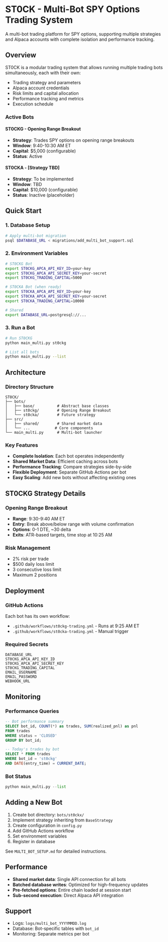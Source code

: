 # ST0CK - Multi-Bot SPY Options Trading System

A multi-bot trading platform for SPY options, supporting multiple strategies and Alpaca accounts with complete isolation and performance tracking.

## Overview

ST0CK is a modular trading system that allows running multiple trading bots simultaneously, each with their own:
- Trading strategy and parameters
- Alpaca account credentials
- Risk limits and capital allocation
- Performance tracking and metrics
- Execution schedule

### Active Bots

#### ST0CKG - Opening Range Breakout
- **Strategy**: Trades SPY options on opening range breakouts
- **Window**: 9:40-10:30 AM ET
- **Capital**: $5,000 (configurable)
- **Status**: Active

#### ST0CKA - [Strategy TBD]
- **Strategy**: To be implemented
- **Window**: TBD
- **Capital**: $10,000 (configurable)
- **Status**: Inactive (placeholder)

## Quick Start

### 1. Database Setup
```bash
# Apply multi-bot migration
psql $DATABASE_URL < migrations/add_multi_bot_support.sql
```

### 2. Environment Variables
```bash
# ST0CKG Bot
export ST0CKG_APCA_API_KEY_ID=your-key
export ST0CKG_APCA_API_SECRET_KEY=your-secret
export ST0CKG_TRADING_CAPITAL=5000

# ST0CKA Bot (when ready)
export ST0CKA_APCA_API_KEY_ID=your-key
export ST0CKA_APCA_API_SECRET_KEY=your-secret
export ST0CKA_TRADING_CAPITAL=10000

# Shared
export DATABASE_URL=postgresql://...
```

### 3. Run a Bot
```bash
# Run ST0CKG
python main_multi.py st0ckg

# List all bots
python main_multi.py --list
```

## Architecture

### Directory Structure
```
ST0CK/
├── bots/
│   ├── base/          # Abstract base classes
│   ├── st0ckg/        # Opening Range Breakout
│   └── st0cka/        # Future strategy
├── src/
│   ├── shared/        # Shared market data
│   └── ...           # Core components
└── main_multi.py      # Multi-bot launcher
```

### Key Features
- **Complete Isolation**: Each bot operates independently
- **Shared Market Data**: Efficient caching across bots
- **Performance Tracking**: Compare strategies side-by-side
- **Flexible Deployment**: Separate GitHub Actions per bot
- **Easy Scaling**: Add new bots without affecting existing ones

## ST0CKG Strategy Details

### Opening Range Breakout
- **Range**: 9:30-9:40 AM ET
- **Entry**: Break above/below range with volume confirmation
- **Options**: 0-1 DTE, ~30 delta
- **Exits**: ATR-based targets, time stop at 10:25 AM

### Risk Management
- 2% risk per trade
- $500 daily loss limit
- 3 consecutive loss limit
- Maximum 2 positions

## Deployment

### GitHub Actions
Each bot has its own workflow:
- `.github/workflows/st0ckg-trading.yml` - Runs at 9:25 AM ET
- `.github/workflows/st0cka-trading.yml` - Manual trigger

### Required Secrets
```
DATABASE_URL
ST0CKG_APCA_API_KEY_ID
ST0CKG_APCA_API_SECRET_KEY
ST0CKG_TRADING_CAPITAL
EMAIL_USERNAME
EMAIL_PASSWORD
WEBHOOK_URL
```

## Monitoring

### Performance Queries
```sql
-- Bot performance summary
SELECT bot_id, COUNT(*) as trades, SUM(realized_pnl) as pnl 
FROM trades 
WHERE status = 'CLOSED' 
GROUP BY bot_id;

-- Today's trades by bot
SELECT * FROM trades 
WHERE bot_id = 'st0ckg' 
AND DATE(entry_time) = CURRENT_DATE;
```

### Bot Status
```python
python main_multi.py --list
```

## Adding a New Bot

1. Create bot directory: `bots/st0ckx/`
2. Implement strategy inheriting from `BaseStrategy`
3. Create configuration in `config.py`
4. Add GitHub Actions workflow
5. Set environment variables
6. Register in database

See `MULTI_BOT_SETUP.md` for detailed instructions.

## Performance

- **Shared market data**: Single API connection for all bots
- **Batched database writes**: Optimized for high-frequency updates
- **Pre-fetched options**: Entire chain loaded at session start
- **Sub-second execution**: Direct Alpaca API integration

## Support

- Logs: `logs/multi_bot_YYYYMMDD.log`
- Database: Bot-specific tables with `bot_id`
- Monitoring: Separate metrics per bot